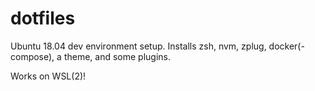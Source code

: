 # dotfiles
Ubuntu 18.04 dev environment setup. Installs zsh, nvm, zplug, docker(-compose), a theme, and some plugins.

Works on WSL(2)!
